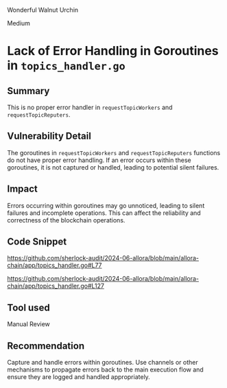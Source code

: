 Wonderful Walnut Urchin

Medium

# Lack of Error Handling in Goroutines in `topics_handler.go`

## Summary
This is no proper error handler in `requestTopicWorkers` and `requestTopicReputers`.


## Vulnerability Detail
The goroutines in `requestTopicWorkers` and `requestTopicReputers` functions do not have proper error handling. If an error occurs within these goroutines, it is not captured or handled, leading to potential silent failures.

## Impact
Errors occurring within goroutines may go unnoticed, leading to silent failures and incomplete operations. This can affect the reliability and correctness of the blockchain operations.

## Code Snippet
https://github.com/sherlock-audit/2024-06-allora/blob/main/allora-chain/app/topics_handler.go#L77

https://github.com/sherlock-audit/2024-06-allora/blob/main/allora-chain/app/topics_handler.go#L127

## Tool used

Manual Review

## Recommendation
Capture and handle errors within goroutines. Use channels or other mechanisms to propagate errors back to the main execution flow and ensure they are logged and handled appropriately.